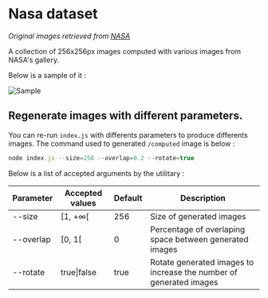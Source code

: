 # Nasa dataset

*Original images retrieved from [NASA](https://images.nasa.gov/)*

A collection of 256x256px images computed with various images from NASA's gallery.

Below is a sample of it :

![Sample](/sample.png?raw=true)

## Regenerate images with different parameters.

You can re-run `index.js` with differents parameters to produce differents images.
The command used to generated `/computed` image is below :

```js
node index.js --size=256 --overlap=0.2 --rotate=true
```

Below is a list of accepted arguments by the utilitary :

| Parameter | Accepted values | Default | Description                                                        |
| --------- | --------------- | ------- | ------------------------------------------------------------------ |
| --size    | [1, +∞[         | 256     | Size of generated images                                           |
| --overlap | [0, 1[          | 0       | Percentage of overlaping space between generated images            |
| --rotate  | true\|false     | true    | Rotate generated images to increase the number of generated images |
